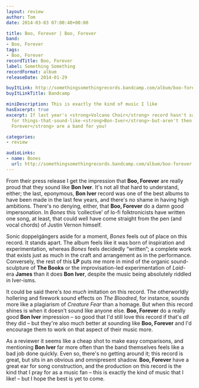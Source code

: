 ```yaml
---
layout: review
author: Tom
date: 2014-03-03 07:00:40+00:00

title: Boo, Forever | Boo, Forever
band:
- Boo, Forever
tags:
- Boo, Forever
recordTitle: Boo, Forever
label: Something Something
recordFormat: album
releaseDate: 2014-01-29

buyItLink: http://somethingsomethingrecords.bandcamp.com/album/boo-forever
buyItLinkTitle: Bandcamp

miniDescription: This is exactly the kind of music I like
hasExcerpt: true
excerpt: If last year's <strong>Volcano Choir</strong> record hasn't sated your apatite
  for things-that-sound-like-<strong>Bon-Iver</strong>-but-aren't then <strong>Boo,
  Forever</strong> are a band for you!

categories:
- review

audioLinks:
- name: Bones
  url: http://somethingsomethingrecords.bandcamp.com/album/boo-forever
---
```


From their press release I get the impression that **Boo, Forever** are really proud that they sound like **Bon Iver**. It's not all that hard to understand, either; the last, eponymous, **Bon Iver** record was one of the best albums to have been made in the last few years, and there's no shame in having high ambitions. There's no denying, either, that **Boo, Forever** do a damn good impersonation. In *Bones* this ‘collective’ of lo-fi folktronicists have written one song, at least, that could well have come straight from the pen (and vocal chords) of Justin Vernon himself.

Sonic doppelgängers aside for a moment, *Bones* feels out of place on this record. It stands apart. The album feels like it was born of inspiration and experimentation, whereas *Bones* feels decidedly “written”; a complete work that exists just as much in the craft and arrangement as in the performance. Conversely, the rest of this **LP** puts me more in mind of the organic sound-sculpture of **The Books** or the improvisation-led experimentation of *Laid*-era **James** than it does **Bon Iver**, despite the music being absolutely riddled in Iver-isms.

It could be said there's *too much* imitation on this record. The otherworldly hollering and firework sound effects on *The Bloodred*, for instance, sounds more like a plagiarism of *Creature Fear* than a homage. But when this record shines is when it doesn't sound like anyone else. **Boo, Forever** do a really good **Bon Iver** impression – so good that I'd still love this record if that's *all* they did – but they're also much better at sounding like **Boo, Forever** and I'd encourage them to work on that aspect of their music more.

As a reviewer it seems like a cheap shot to make easy comparisons, and mentioning **Bon Iver** far more often than the band themselves feels like a bad job done quickly. Even so, there's no getting around it; this record is great, but sits in an obvious and omnipresent shadow. **Boo, Forever** have a great ear for song construction, and the production on this record is the kind that I pray for as a music fan – this is exactly the kind of music that I like! – but I hope the best is yet to come.